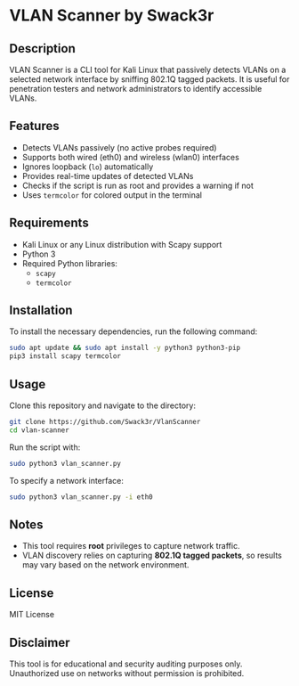 # VLAN Scanner by Swack3r

## Description
VLAN Scanner is a CLI tool for Kali Linux that passively detects VLANs on a selected network interface by sniffing 802.1Q tagged packets. It is useful for penetration testers and network administrators to identify accessible VLANs.

## Features
- Detects VLANs passively (no active probes required)
- Supports both wired (eth0) and wireless (wlan0) interfaces
- Ignores loopback (`lo`) automatically
- Provides real-time updates of detected VLANs
- Checks if the script is run as root and provides a warning if not
- Uses `termcolor` for colored output in the terminal

## Requirements
- Kali Linux or any Linux distribution with Scapy support
- Python 3
- Required Python libraries:
  - `scapy`
  - `termcolor`

## Installation
To install the necessary dependencies, run the following command:
```bash
sudo apt update && sudo apt install -y python3 python3-pip
pip3 install scapy termcolor
```

## Usage
Clone this repository and navigate to the directory:
```bash
git clone https://github.com/Swack3r/VlanScanner
cd vlan-scanner
```
Run the script with:
```bash
sudo python3 vlan_scanner.py
```
To specify a network interface:
```bash
sudo python3 vlan_scanner.py -i eth0
```

## Notes
- This tool requires **root** privileges to capture network traffic.
- VLAN discovery relies on capturing **802.1Q tagged packets**, so results may vary based on the network environment.

## License
MIT License

## Disclaimer
This tool is for educational and security auditing purposes only. Unauthorized use on networks without permission is prohibited.


